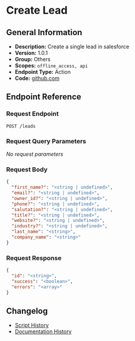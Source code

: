# Create Lead

## General Information

- **Description:** Create a single lead in salesforce
- **Version:** 1.0.1
- **Group:** Others
- **Scopes:** `offline_access, api`
- **Endpoint Type:** Action
- **Code:** [github.com](https://github.com/NangoHQ/integration-templates/tree/main/integrations/salesforce-sandbox/actions/create-lead.ts)


## Endpoint Reference

### Request Endpoint

`POST /leads`

### Request Query Parameters

_No request parameters_

### Request Body

```json
{
  "first_name?": "<string | undefined>",
  "email?": "<string | undefined>",
  "owner_id?": "<string | undefined>",
  "phone?": "<string | undefined>",
  "salutation?": "<string | undefined>",
  "title?": "<string | undefined>",
  "website?": "<string | undefined>",
  "industry?": "<string | undefined>",
  "last_name": "<string>",
  "company_name": "<string>"
}
```

### Request Response

```json
{
  "id": "<string>",
  "success": "<boolean>",
  "errors": "<array>"
}
```

## Changelog

- [Script History](https://github.com/NangoHQ/integration-templates/commits/main/integrations/salesforce-sandbox/actions/create-lead.ts)
- [Documentation History](https://github.com/NangoHQ/integration-templates/commits/main/integrations/salesforce-sandbox/actions/create-lead.md)

<!-- END  GENERATED CONTENT -->

